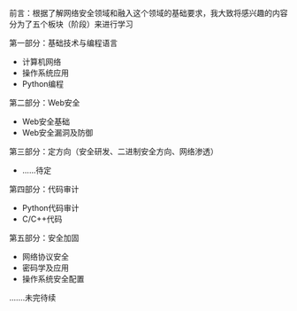 前言：根据了解网络安全领域和融入这个领域的基础要求，我大致将感兴趣的内容分为了五个板块（阶段）来进行学习

第一部分：基础技术与编程语言

- 计算机网络
- 操作系统应用
- Python编程

第二部分：Web安全

- Web安全基础
- Web安全漏洞及防御

第三部分：定方向（安全研发、二进制安全方向、网络渗透）

- ......待定

第四部分：代码审计

- Python代码审计
- C/C++代码

第五部分：安全加固

- 网络协议安全
- 密码学及应用
- 操作系统安全配置

.......未完待续